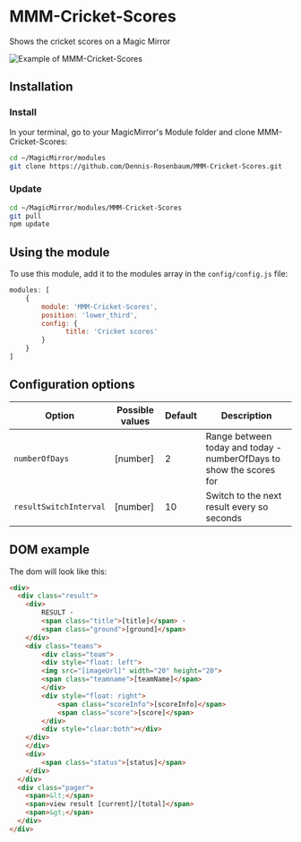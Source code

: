 # MMM-Cricket-Scores
Shows the cricket scores on a Magic Mirror

![Example of MMM-Cricket-Scores](./Example_1.png)

## Installation

### Install

In your terminal, go to your MagicMirror's Module folder and clone MMM-Cricket-Scores:

```bash
cd ~/MagicMirror/modules
git clone https://github.com/Dennis-Rosenbaum/MMM-Cricket-Scores.git
```

### Update

```bash
cd ~/MagicMirror/modules/MMM-Cricket-Scores
git pull
npm update
```

## Using the module

To use this module, add it to the modules array in the `config/config.js` file:
```js
modules: [
    {
        module: 'MMM-Cricket-Scores',
        position: 'lower_third',
        config: {
              title: 'Cricket scores'
        }
    }
]
```

## Configuration options

Option|Possible values|Default|Description
------|------|------|-----------
`numberOfDays`|[number]|2|Range between today and today - numberOfDays to show the scores for
`resultSwitchInterval`|[number]|10|Switch to the next result every so seconds

## DOM example
The dom will look like this:

```html
<div>
  <div class="result">
    <div>
        RESULT · 
        <span class="title">[title]</span> · 
        <span class="ground">[ground]</span>
    </div>
    <div class="teams">
        <div class="team">
        <div style="float: left">
        <img src="[imageUrl]" width="20" height="20"> 
        <span class="teamname">[teamName]</span>
        </div>
        <div style="float: right">
            <span class="scoreInfo">[scoreInfo]</span> 
            <span class="score">[score]</span>
        </div>
        <div style="clear:both"></div>
    </div>
    </div>
    <div>
        <span class="status">[status]</span>
    </div>
  </div>
  <div class="pager">
    <span>&lt;</span>
    <span>view result [current]/[total]</span>
    <span>&gt;</span>
  </div>
</div>
```



[mm]: https://github.com/MichMich/MagicMirror
